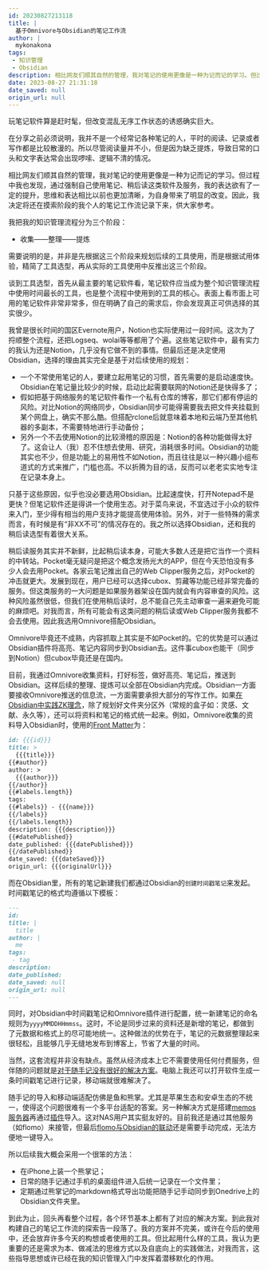 ```yaml
---
id: 20230827213118
title: |
  基于Omnivore与Obsidian的笔记工作流
author: |
  mykonakona
tags:
 - 知识管理
 - Obsidian
description: 相比网友们顺其自然的管理，我对笔记的使用更像是一种为记而记的学习。但过程中我也发现，通过强制自己使用笔记、稍后读这类软件及服务，我的表达欲有了一定的提升，思维和表达相比以前也更加清晰，为自身带来了明显的改变。因此，我决定将还在摸索阶段的我个人的笔记工作流记录下来，供大家参考。
date: 2023-08-27 21:31:18
date_saved: null
origin_url: null
---
```


玩笔记软件算是赶时髦，但改变混乱无序工作状态的诱惑确实巨大。

<!-- more -->

在分享之前必须说明，我并不是一个经常记各种笔记的人，平时的阅读、记录或者写作都是比较散漫的。所以尽管阅读量并不小，但是因为缺乏提炼，导致日常的口头和文字表达常会出现啰嗦、逻辑不清的情况。

相比网友们顺其自然的管理，我对笔记的使用更像是一种为记而记的学习。但过程中我也发现，通过强制自己使用笔记、稍后读这类软件及服务，我的表达欲有了一定的提升，思维和表达相比以前也更加清晰，为自身带来了明显的改变。因此，我决定将还在摸索阶段的我个人的笔记工作流记录下来，供大家参考。

我把我的知识管理流程分为三个阶段：

- 收集——整理——提炼

需要说明的是，并非是先根据这三个阶段来规划后续的工具使用，而是根据试用体验，精简了工具选型，再从实际的工具使用中反推出这三个阶段。

谈到工具选型，首先从最主要的笔记软件看，笔记软件应当成为整个知识管理流程中使用时间最长的工具，也是整个流程中使用到的工具的核心。表面上看市面上可用的笔记软件非常非常多，但在明确了自己的需求后，你会发现真正可供选择的其实很少。

我曾是很长时间的国区Evernote用户，Notion也实际使用过一段时间。这次为了捋顺整个流程，还把Logseq、wolai等等都用了个遍。这些笔记软件中，最有实力的我认为还是Notion，几乎没有它做不到的事情。但最后还是决定使用Obsidian，选择的理由其实完全是基于对后续使用的规划：

- 一个不常使用笔记的人，要建立起用笔记的习惯，首先需要的是启动速度快。Obsidian在笔记量比较少的时候，启动比起需要联网的Notion还是快得多了；
- 假如把基于网络服务的笔记软件看作一个私有仓库的博客，那它们都有停运的风险。对比Notion的网络同步，Obsidian同步可能得需要我去把文件夹挂载到某个网盘上，确实不那么酷。但搭配rclone后就意味着本地和云端乃至其他机器的多副本，不需要特地进行手动备份；
- 另外一个不去使用Notion的比较滑稽的原因是：Notion的各种功能做得太好了。这会让人（我）忍不住想去使用、研究，消耗很多时间。Obsidian的功能其实也不少，但是功能上的易用性不如Notion，而且往往是以一种兴趣小组布道式的方式来推广，门槛也高。不以折腾为目的话，反而可以老老实实地专注在记录本身上。

只基于这些原因，似乎也没必要选用Obsidian。比起速度快，打开Notepad不是更快？但笔记软件还是得讲一个使用生态。对于菜鸟来说，不宜选过于小众的软件来入门，至少得有相当的用户支持才能提高使用体验。另外，对于一些特殊的需求而言，有时候是有“非XX不可”的情况存在的。我之所以选择Obsidian，还和我的稍后读选型有着很大关系。

稍后读服务其实并不新鲜，比起稍后读本身，可能大多数人还是把它当作一个资料的中转站。Pocket毫无疑问是把这个概念发扬光大的APP，但在今天恐怕没有多少人会去用Pocket。各家云笔记推出自己的Web Clipper服务之后，对Pocket的冲击就更大。发展到现在，用户已经可以选择cubox、剪藏等功能已经非常完备的服务。但这类服务的一大问题是如果服务器架设在国内就会有内容审查的风险。这种风险虽然很低，但我们在使用稍后读时，总不能自己先主动审查一遍来避免可能的麻烦吧。对我而言，所有可能会有这类问题的稍后读或Web Clipper服务我都不会去使用。因此我选用Omnivore搭配Obsidian。

Omnivore毕竟还不成熟，内容抓取上其实是不如Pocket的。它的优势是可以通过Obsidian插件将高亮、笔记内容同步到Obsidian去。这件事cubox也能干（同步到Notion）但cubox毕竟还是在国内。

目前，我通过Omnivore收集资料，打好标签，做好高亮、笔记后，推送到Obsidian。这样后续的整理、提炼可以全部在Obsidian内完成。Obsidian一方面要接收Omnivore推送的信息流，一方面需要承担大部分的写作工作。如果[在Obsidian中实践ZK理念][1]，除了规划好文件夹分区外（常规的盒子如：灵感、文献、永久等），还可以将资料和笔记的格式统一起来。例如，Omnivore收集的资料导入Obsidian时，使用的[Front Matter][2]为：

```markdown
id: {{{id}}}
title: >
  {{{title}}}
{{#author}}
author: >
  {{{author}}}
{{/author}}
{{#labels.length}}
tags:
{{#labels}} - {{{name}}}
{{/labels}}
{{/labels.length}}
description: {{{description}}}
{{#datePublished}}
date_published: {{{datePublished}}}
{{/datePublished}}
date_saved: {{{dateSaved}}}
origin_url: {{{originalUrl}}}
```

而在Obsidian里，所有的笔记新建我们都通过Obsidian的`创建时间戳笔记`来发起。时间戳笔记的格式均遵循以下模板：

```markdown
---
id: 
title: |
  title
author: |
  me
tags:
 - tag
description: 
date_published: 
date_saved: null
origin_url: null
---
```

同时，对Obsidian中时间戳笔记和Omnivore插件进行配置，统一新建笔记的命名规则为`yyyyMMDDHHmmss`。这时，不论是同步过来的资料还是新增的笔记，都做到了元数据和格式上的尽可能地统一。这种做法的优势在于，笔记的元数据整理起来很轻松，且能够几乎无缝地发布到博客上，节省了大量的时间。

当然，这套流程并非没有缺点。虽然从经济成本上它不需要使用任何付费服务，但伴随的问题就是[对于随手记没有很好的解决方案][3]。电脑上我还可以打开软件生成一条时间戳笔记进行记录，移动端就很难解决了。

随手记的导入和移动端适配仿佛是鱼和熊掌。尤其是苹果生态和安卓生态的不统一，使得这个问题很难有一个多平台适配的答案。另一种解决方式是搭建[memos服务器][4]再通过[插件][5]导入。这对NAS用户其实挺友好的。目前我还是通过其他服务（如flomo）来接管，但最后[flomo与Obsidian的联动][6]还是需要手动完成，无法方便地一键导入。

所以后续我大概会采用一个很笨的方法：

- 在iPhone上装一个熊掌记；
- 日常的随手记通过手机的桌面组件进入后统一记录在一个文件里；
- 定期通过熊掌记的markdown格式导出功能把随手记手动同步到Onedrive上的Obsidian文件夹里。

到此为止，回头再看整个过程，各个环节基本上都有了对应的解决方案。到此我对构建自己的笔记工作流的探索告一段落了。我的方案并不完美，或许在今后的使用中，还会放弃许多今天的构想或者使用的工具。但比起用什么样的工具，我认为更重要的还是需求为本、做减法的思维方式以及自底向上的实践做法，对我而言，这些指导思想或许已经在我的知识管理入门中发挥着潜移默化的作用。

[1]: https://zhuanlan.zhihu.com/p/360599265 "用Obsidian实现Zettelkasten看这一篇就够了（上）"
[2]: https://docs.omnivore.app/integrations/obsidian.html#front-matter "Sync all your reading to Obsidian "
[3]: https://forum-zh.obsidian.md/t/topic/15659 "建议官方内置memos插件，完善随手记碎碎念功能"
[4]: https://github.com/usememos/memos "A privacy-first, lightweight note-taking service. Easily capture and share your great thoughts. "
[5]: https://github.com/catnu/obsidian-memos-fetch "obsidian plugin to pull memos. Contribute to catnu/obsidian-memos-fetch development by creating an account on GitHub."
[6]: https://forum-zh.obsidian.md/t/topic/20120/3 "各司其职：Flomo,Obsidian的联动使用"
